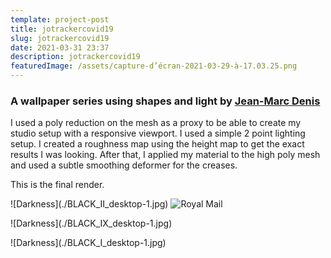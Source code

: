 ```yaml
---
template: project-post
title: jotrackercovid19
slug: jotrackercovid19
date: 2021-03-31 23:37
description: jotrackercovid19
featuredImage: /assets/capture-d’écran-2021-03-29-à-17.03.25.png
---
```

### A wallpaper series using shapes and light by [Jean-Marc Denis](http://jmd.im/black)



I used a poly reduction on the mesh as a proxy to be able to create my studio setup with a responsive viewport. I used a simple 2 point lighting setup. I created a roughness map using the height map to get the exact results I was looking. After that, I applied my material to the high poly mesh and used a subtle smoothing deformer for the creases.



This is the final render.



<div class="kg-card kg-image-card kg-width-full">



!\[Darkness](./BLACK_II_desktop-1.jpg)
![Royal Mail](/assets/royal-mail-unsplash.jpg)




</div>



<div class="kg-card kg-image-card kg-width-full">



!\[Darkness](./BLACK_IX_desktop-1.jpg)



</div>



<div class="kg-card kg-image-card kg-width-full">



!\[Darkness](./BLACK_I_desktop-1.jpg)



</div>